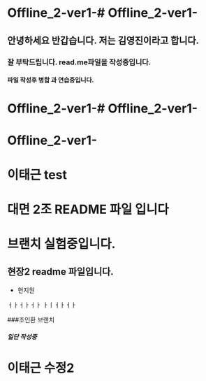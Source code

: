 
# Offline_2-ver1-# Offline_2-ver1-

## 안녕하세요 반갑습니다. 저는 김영진이라고 합니다.
### 잘 부탁드립니다. read.me파일을 작성중입니다.
#### 파일 작성후 병합 과 연습중입니다.

# Offline_2-ver1-# Offline_2-ver1-

# Offline_2-ver1-

# 이태근 test

# 대면 2조 README 파일 입니다
# 브랜치 실험중입니다. 

## 현장2 readme 파일입니다.
- 현지원


ㅓㅏㅓㅏㅓㅏ
ㅏㅣㅓㅏㅓㅏ

###조인환 브랜치
<h5>일단 작성중</h5>

# 이태근 수정2

